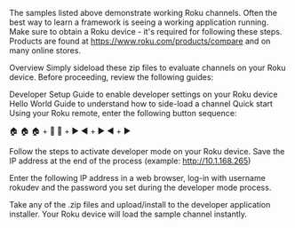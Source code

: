 The samples listed above demonstrate working Roku channels. Often the best way to learn a framework is seeing a working application running. Make sure to obtain a Roku device - it's required for following these steps. Products are found at https://www.roku.com/products/compare and on many online stores.

Overview
Simply sideload these zip files to evaluate channels on your Roku device. Before proceeding, review the following guides:

Developer Setup Guide to enable developer settings on your Roku device
Hello World Guide to understand how to side-load a channel
Quick start
Using your Roku remote, enter the following button sequence:

🏠 🏠 🏠 + 🔼 🔼 + ▶️ ◀️ + ▶️ ◀️ + ▶️

Follow the steps to activate developer mode on your Roku device. Save the IP address at the end of the process (example: http://10.1.168.265)

Enter the following IP address in a web browser, log-in with username rokudev and the password you set during the developer mode process.

Take any of the .zip files and upload/install to the developer application installer. Your Roku device will load the sample channel instantly.